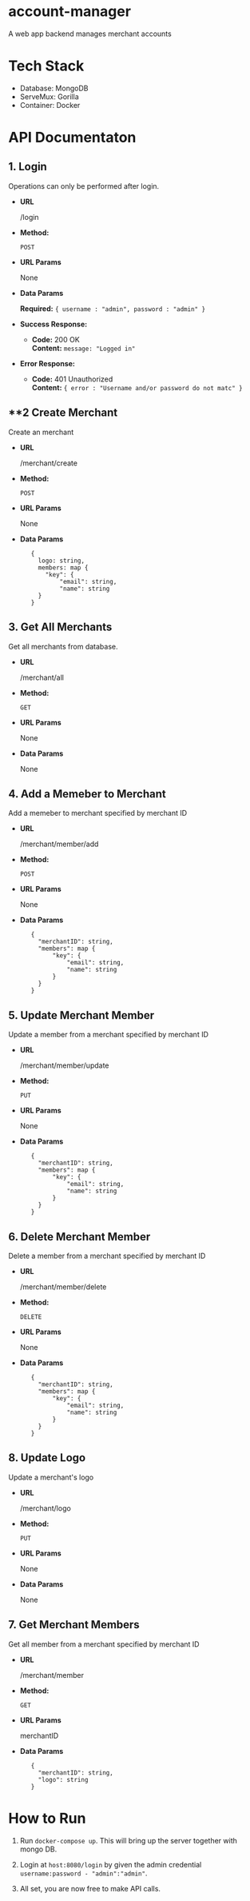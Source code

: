 # account-manager
A web app backend manages merchant accounts

# Tech Stack

* Database: MongoDB
* ServeMux: Gorilla
* Container: Docker

# API Documentaton

**1. Login**
----
  Operations can only be performed after login.

* **URL**

  /login

* **Method:**

  `POST`
  
*  **URL Params**

   None
 
* **Data Params**

  **Required:**
  `{ username : "admin", password : "admin" }`

* **Success Response:**

  * **Code:** 200 OK <br />
    **Content:** `message: "Logged in"`
 
* **Error Response:**

  * **Code:** 401 Unauthorized<br />
    **Content:** `{ error : "Username and/or password do not matc" }`
   
**2 Create Merchant
----
  Create an merchant

* **URL**

  /merchant/create

* **Method:**

  `POST`
  
*  **URL Params**

   None
 
* **Data Params**

   ```
      { 
        logo: string,
        members: map {
          "key": {
              "email": string,
              "name": string
        }
      }
   ```
    
**3. Get All Merchants**
----
  Get all merchants from database.

* **URL**

  /merchant/all

* **Method:**

  `GET`
  
*  **URL Params**

   None
 
* **Data Params**

   None


**4. Add a Memeber to Merchant**
----
  Add a memeber to merchant specified by merchant ID

* **URL**

  /merchant/member/add

* **Method:**

  `POST`
  
*  **URL Params**

   None
 
* **Data Params**

   ```
      { 
        "merchantID": string,
        "members": map {
            "key": {
                "email": string,
                "name": string
            }
        }
      }
   ```
    
**5. Update Merchant Member**
----
  Update a member from a merchant specified by merchant ID

* **URL**

  /merchant/member/update

* **Method:**

  `PUT`
  
*  **URL Params**

   None
 
* **Data Params**

   ```
      { 
        "merchantID": string,
        "members": map {
            "key": {
                "email": string,
                "name": string
            }
        }
      }
   ```
   
**6. Delete Merchant Member**
----
  Delete a member from a merchant specified by merchant ID

* **URL**

  /merchant/member/delete

* **Method:**

  `DELETE`
  
*  **URL Params**

   None
 
* **Data Params**

   ```
      { 
        "merchantID": string,
        "members": map {
            "key": {
                "email": string,
                "name": string
            }
        }
      }
   ```

**8. Update Logo**
----
  Update a merchant's logo

* **URL**

  /merchant/logo

* **Method:**

  `PUT`
  
*  **URL Params**

   None
 
* **Data Params**

   None
 
**7. Get Merchant Members**
----
  Get all member from a merchant specified by merchant ID

* **URL**

  /merchant/member

* **Method:**

  `GET`
  
*  **URL Params**

   merchantID
 
* **Data Params**

   ```
      { 
        "merchantID": string,
        "logo": string
      }
   ```
   
# How to Run
1. Run `docker-compose up`. This will bring up the server together with mongo DB.

2. Login at `host:8080/login` by given the admin credential `username:password - "admin":"admin"`.

3. All set, you are now free to make API calls.
